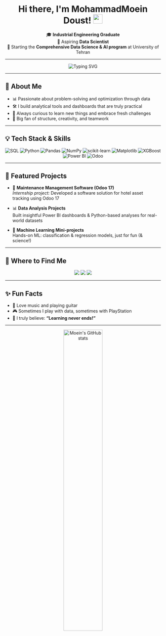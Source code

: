 <!-- Moein Doust's GitHub Profile README -->

<h1 align="center">Hi there, I'm MohammadMoein Doust! <img src="https://media.giphy.com/media/hvRJCLFzcasrR4ia7z/giphy.gif" width="30"/></h1>

<p align="center">
  🎓 <b>Industrial Engineering Graduate</b> <br>
  🤖 Aspiring <b>Data Scientist</b><br>
  🏫 Starting the <b>Comprehensive Data Science & AI program</b> at University of Tehran
</p>

---

<p align="center">
  <img src="https://readme-typing-svg.herokuapp.com?font=Fira+Code&weight=500&pause=1000&color=36BCF7&width=435&lines=Turning+data+into+actionable+insights!;Lifelong+learner+%7C+Problem+Solver" alt="Typing SVG"/>
</p>

---

## 🚀 About Me

- 📊 Passionate about problem-solving and optimization through data  
- 🛠️ I build analytical tools and dashboards that are truly practical  
- 🌱 Always curious to learn new things and embrace fresh challenges  
- 🧩 Big fan of structure, creativity, and teamwork  

---

## 💡 Tech Stack & Skills

<div align="center">

  <img alt="SQL" src="https://img.shields.io/badge/SQL%20Server-CC2927?style=for-the-badge&logo=microsoftsqlserver&logoColor=white"/>
  <img alt="Python" src="https://img.shields.io/badge/Python-3776AB?style=for-the-badge&logo=python&logoColor=white"/>
  <img alt="Pandas" src="https://img.shields.io/badge/Pandas-150458?style=for-the-badge&logo=pandas&logoColor=white"/>
  <img alt="NumPy" src="https://img.shields.io/badge/NumPy-013243?style=for-the-badge&logo=numpy&logoColor=white"/>
  <img alt="scikit-learn" src="https://img.shields.io/badge/scikit--learn-F7931E?style=for-the-badge&logo=scikit-learn&logoColor=white"/>
  <img alt="Matplotlib" src="https://img.shields.io/badge/Matplotlib-3776AB?style=for-the-badge&logo=matplotlib&logoColor=white"/>
  <img alt="XGBoost" src="https://img.shields.io/badge/XGBoost-FF6600?style=for-the-badge&logo=xgboost&logoColor=white"/>
  <img alt="Power BI" src="https://img.shields.io/badge/Power%20BI-F2C811?style=for-the-badge&logo=powerbi&logoColor=black"/>
  <img alt="Odoo" src="https://img.shields.io/badge/Odoo-875A7B?style=for-the-badge&logo=odoo&logoColor=white"/>
</div>

---

## 📂 Featured Projects

- 🏨 <b>Maintenance Management Software (Odoo 17)</b>  
  <i>Internship project:</i> Developed a software solution for hotel asset tracking using Odoo 17

- 📊 <b>Data Analysis Projects</b>  
  Built insightful Power BI dashboards & Python-based analyses for real-world datasets

- 🤖 <b>Machine Learning Mini-projects</b>  
  Hands-on ML: classification & regression models, just for fun (& science!)

---

## 🔗 Where to Find Me

<p align="center">
  <a href="https://www.linkedin.com/in/moeindoust/"><img src="https://img.shields.io/badge/LinkedIn-blue?logo=linkedin&style=for-the-badge" /></a>
  <a href="https://www.kaggle.com/moeindoust"><img src="https://img.shields.io/badge/Kaggle-20BEFF?logo=kaggle&logoColor=white&style=for-the-badge" /></a>
  <a href="https://t.me/MohammadMoeinDoust"><img src="https://img.shields.io/badge/Telegram-2CA5E0?logo=telegram&logoColor=white&style=for-the-badge" /></a>
</p>

---

## ✨ Fun Facts

- 🎸 Love music and playing guitar  
- 🎮 Sometimes I play with data, sometimes with PlayStation  
- 🧠 I truly believe: <b>“Learning never ends!”</b>  

---

<p align="center">
  <img src="https://github-readme-stats.vercel.app/api?username=moeindoust&show_icons=true&theme=tokyonight" alt="Moein's GitHub stats" width="50%"/>
</p>

<!-- Let’s turn data into stories! -->
